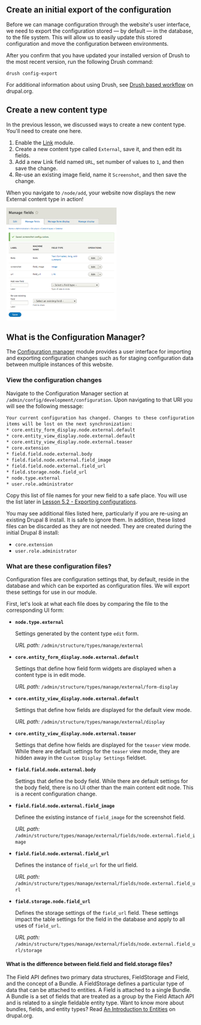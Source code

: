 <!--
{
"name" : "drupal-8-fields-entities",
"version" : "0.0.1",
"title" : "Lesson 5.1 - Fields for entities",
"description" : "Fields for entities",
"freshnessDate" : 2015-12-11,
"homepage" : "https://docs.acquia.com/articles/drupal-8-fields-entities",
"canonicalSource" : "https://docs.acquia.com/articles/drupal-8-fields-entities",
"license" : "CC BY-SA"
}
-->

## Create an initial export of the configuration

Before we can manage configuration through the website's user interface, we need to export the configuration stored — by default — in the database, to the file system. This will allow us to easily update this stored configuration and move the configuration between environments.

After you confirm that you have updated your installed version of Drush to the most recent version, run the following Drush command:

```
drush config-export
```

For additional information about using Drush, see [Drush based workflow](https://www.drupal.org/node/2416591) on drupal.org.

<!-- @task, "text" : "Make sure you have understood the Drush based configuration workflow." -->

<!-- @task, "text" : "Export the configuration of your Drupal 8 site to the file system." -->

<!-- @section -->

## Create a new content type

In the previous lesson, we discussed ways to create a new content type. You'll need to create one here.

1.  Enable the [Link](https://www.drupal.org/project/link) module.
2.  Create a new content type called `External`, save it, and then edit its fields.
3.  Add a new Link field named `URL`, set number of values to `1`, and then save the change.
4.  Re-use an existing image field, name it `Screenshot`, and then save the change.

When you navigate to `/node/add`, your website now displays the new External content type in action!

![external-node.png](https://raw.githubusercontent.com/outlearn-content/acquia/master/assets/external-node.png)

<!-- @task, "text" : "Create the External content type with a Link field." -->

<!-- @section -->

## What is the Configuration Manager?

The [Configuration manager](https://www.drupal.org/documentation/administer/config) module provides a user interface for importing and exporting configuration changes such as for staging configuration data between multiple instances of this website.

### View the configuration changes

Navigate to the Configuration Manager section at `/admin/config/development/configuration`. Upon navigating to that URI you will see the following message:

```
Your current configuration has changed. Changes to these configuration items will be lost on the next synchronization:
* core.entity_form_display.node.external.default
* core.entity_view_display.node.external.default
* core.entity_view_display.node.external.teaser
* core.extension
* field.field.node.external.body
* field.field.node.external.field_image
* field.field.node.external.field_url
* field.storage.node.field_url
* node.type.external
* user.role.administrator
```

Copy this list of file names for your new field to a safe place. You will use the list later in [Lesson 5.2 - Exporting configurations](https://www.outlearn.com/module/pronovix/drupal-8-exporting-configurations).

You may see additional files listed here, particularly if you are re-using an existing Drupal 8 install. It is safe to ignore them. In addition, these listed files can be discarded as they are not needed. They are created during the initial Drupal 8 install:

*   `core.extension`
*   `user.role.administrator`

<!-- @task, "text" : "See the changes you have made to the configuration of your site by adding a new content type." -->

### What are these configuration files?

Configuration files are configuration settings that, by default, reside in the database and which can be exported as configuration files. We will export these settings for use in our module.

First, let's look at what each file does by comparing the file to the corresponding UI form:

*   **`node.type.external`**

    Settings generated by the content type `edit` form.

    _URL path:_ `/admin/structure/types/manage/external`

*   **`core.entity_form_display.node.external.default`**

    Settings that define how field form widgets are displayed when a content type is in edit mode.

    _URL path:_ `/admin/structure/types/manage/external/form-display`

*   **`core.entity_view_display.node.external.default`**

    Settings that define how fields are displayed for the default view mode.

    _URL path:_ `/admin/structure/types/manage/external/display`

*   **`core.entity_view_display.node.external.teaser`**

    Settings that define how fields are displayed for the `teaser` view mode. While there are default settings for the `teaser` view mode, they are hidden away in the `Custom Display Settings` fieldset.

*   **`field.field.node.external.body`**

    Settings that define the body field. While there are default settings for the body field, there is no UI other than the main content edit node. This is a recent configuration change.

*   **`field.field.node.external.field_image`**

    Definee the existing instance of `field_image` for the screenshot field.

    _URL path:_ `/admin/structure/types/manage/external/fields/node.external.field_image`

*   **`field.field.node.external.field_url`**

    Defines the instance of `field_url` for the url field.

    _URL path:_ `/admin/structure/types/manage/external/fields/node.external.field_url`

*   **`field.storage.node.field_url`**

    Defines the storage settings of the `field_url` field. These settings impact the table settings for the field in the database and apply to all uses of `field_url`.

    _URL path:_ `/admin/structure/types/manage/external/fields/node.external.field_url/storage`

#### What is the difference between field.field and field.storage files?

The Field API defines two primary data structures, FieldStorage and Field, and the concept of a Bundle. A FieldStorage defines a particular type of data that can be attached to entities. A Field is attached to a single Bundle. A Bundle is a set of fields that are treated as a group by the Field Attach API and is related to a single fieldable entity type. Want to know more about bundles, fields, and entity types? Read [An Introduction to Entities](https://www.drupal.org/node/1261744) on drupal.org.

<!-- @task, "text" : "Have a sense of the meaning of those exported configuration files by running through at least the changed ones." -->

<!-- @task, "text" : "Increase your knowledge about configuration files by changing some setting in the UI, reexporting the configuration and checking the change. Do it again some five to ten times." -->
